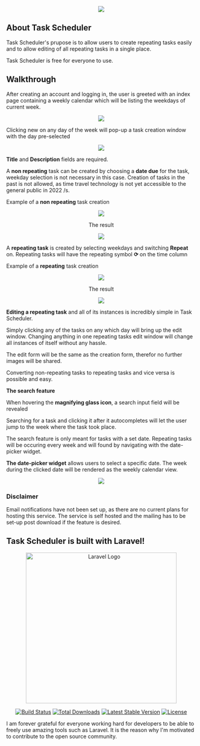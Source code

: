 <p align="center">
<img src="https://i.ibb.co/W0PShQm/Untitled.png"></p>
</p>

## About Task Scheduler

Task Scheduler's prupose is to allow users to create repeating tasks easily and to allow editing of all repeating tasks in a single place.

Task Scheduler is free for everyone to use.

## Walkthrough

After creating an account and logging in, the user is greeted with an index page containing a weekly calendar which will be listing the weekdays of current week.

<p align="center">
<img src="https://i.ibb.co/CtJJzsF/image-2022-12-09-023614656.png"></p>
</p>

Clicking new on any day of the week will pop-up a task creation window with the day pre-selected

<p align="center">
<img src="https://i.ibb.co/CWGTR91/image-2022-12-09-023920763.png"></p>
</p>

**Title** and **Description** fields are required.

A **non repeating** task can be created by choosing a **date due** for the task, weekday selection is not necessary in this case.
Creation of tasks in the past is not allowed, as time travel technology is not yet accessible to the general public in 2022 /s.

Example of a **non repeating** task creation
<p align="center">
<img src="https://i.ibb.co/5FszgM1/image.png"></p>
</p>

<p align="center">
The result
</p>

<p align="center">
<img src="https://i.ibb.co/dQnKMhY/image-2022-12-09-025016575.png">
</p>


A **repeating task** is created by selecting weekdays and switching **Repeat** on. Repeating tasks will have the repeating symbol **⟳** on the time column 

Example of a **repeating** task creation

<p align="center">
<img src="https://i.ibb.co/SvR9Cxv/image-2022-12-09-025349477.png">
</p>

<p align="center">
The result
</p>

<p align="center">
<img src="https://i.ibb.co/r0hd6Mm/image-2022-12-09-025555900.png">
</p>

**Editing a repeating task** and all of its instances is incredibly simple in Task Scheduler.

Simply clicking any of the tasks on any which day will bring up the edit window. Changing anything in one repeating tasks edit window will change all instances of itself without any hassle.

The edit form will be the same as the creation form, therefor no further images will be shared.

Converting non-repeating tasks to repeating tasks and vice versa is possible and easy.

**The search feature**

When hovering the **magnifying glass icon**, a search input field will be revealed

Searching for a task and clicking it after it autocompletes will let the user jump to the week where the task took place.

The search feature is only meant for tasks with a set date. Repeating tasks will be occuring every week and will found by navigating with the date-picker widget.

**The date-picker widget** allows users to select a specific date. The week during the clicked date will be rendered as the weekly calendar view.

<p align="center">
<img src="https://i.ibb.co/mhrzJf5/image-2022-12-09-031804056.png">
</p>

### Disclaimer
Email notifications have not been set up, as there are no current plans for hosting this service. The service is self hosted and the mailing has to be set-up post download if the feature is desired.

## Task Scheduler is built with Laravel!

<p align="center"><a href="https://laravel.com" target="_blank"><img src="https://raw.githubusercontent.com/laravel/art/master/logo-lockup/5%20SVG/2%20CMYK/1%20Full%20Color/laravel-logolockup-cmyk-red.svg" width="400" alt="Laravel Logo"></a></p>

<p align="center">
<a href="https://travis-ci.org/laravel/framework"><img src="https://travis-ci.org/laravel/framework.svg" alt="Build Status"></a>
<a href="https://packagist.org/packages/laravel/framework"><img src="https://img.shields.io/packagist/dt/laravel/framework" alt="Total Downloads"></a>
<a href="https://packagist.org/packages/laravel/framework"><img src="https://img.shields.io/packagist/v/laravel/framework" alt="Latest Stable Version"></a>
<a href="https://packagist.org/packages/laravel/framework"><img src="https://img.shields.io/packagist/l/laravel/framework" alt="License"></a>
</p>

I am forever grateful for everyone working hard for developers to be able to freely use amazing tools such as Laravel. It is the reason why I'm motivated to contribute to the open source community.
